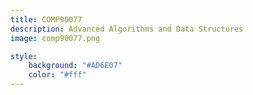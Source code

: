 ```yaml
---
title: COMP90077
description: Advanced Algorithms and Data Structures
image: comp90077.png

style:
    background: "#AD6E07"
    color: "#fff"
---
```

